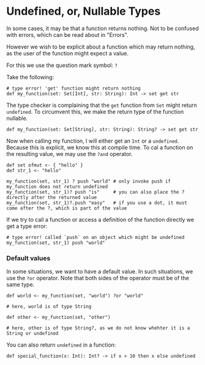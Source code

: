 # Undefined, or, Nullable Types

In some cases, it may be that a function returns nothing. Not to be confused with errors, which can be read about in 
"Errors".

However we wish to be explicit about a function which may return nothing, as the user of the function might expect a 
value.

For this we use the question mark symbol: `?`

Take the following:
    
    # type error! 'get' function might return nothing
    def my_function(set: Set[Int], str: String): Int -> set get str 

The type checker is complaining that the `get` function from `Set` might return `undefined`. To circumvent this, we make
the return type of the function nullable.

    def my_function(set: Set[String], str: String): String? -> set get str
    
Now when calling my function, I will either get an `Int` or a `undefined`. Because this is explicit, we know this at 
compile time. To cal a function on the resulting value, we may use the `?and` operator.

    def set ofmut <- { "hello" }
    def str_1 <- "hello"
    
    my_function(set, str_1) ? push "world" # only invoke push if my_function does not return undefined 
    my_function(set, str_1)? push "is"     # you can also place the ? directly after the returned value
    my_function(set, str_1)?.push "easy"   # if you use a dot, it must come after the ?, which is part of the value
    
If we try to call a function or access a definition of the function directly we get a type error:
    
    # type error! called `push` on an object which might be undefined
    my_function(set, str_1) push "world" 
   
### Default values
   
In some situations, we want to have a default value. In such situations, we use the `?or` operator. Note that both sides
of the operator must be of the same type.

    def world <- my_function(set, "world") ?or "world"
    
    # here, world is of type String
    
    def other <- my_function(set, "other")
    
    # here, other is of type String?, as we do not know whehter it is a String or undefined
    
You can also return `undefined` in a function:

    def special_function(x: Int): Int? -> if x > 10 then x else undefined
    